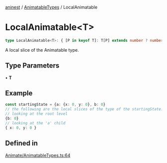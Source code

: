 [aninest](../../index.md) / [AnimatableTypes](../index.md) / LocalAnimatable

# LocalAnimatable\<T\>

```ts
type LocalAnimatable<T>: { [P in keyof T]: T[P] extends number ? number : undefined } & Animatable;
```

A local slice of the Animatable type.

## Type Parameters

• **T**

## Example

```ts
const startingState = {a: {x: 0, y: 0}, b: 0}
// the following are the local slices of the type of the startingState:
// looking at the root level
{b: 0}
// looking at the 'a' child
{ x: 0, y: 0 }
```

## Defined in

[Animate/AnimatableTypes.ts:64](https://github.com/zphrs/aninest/blob/4def9b51a0eda7ca5b3d63922b6674c9f9434175/core/src/Animate/AnimatableTypes.ts#L64)
